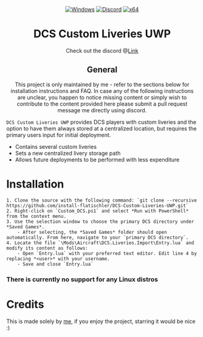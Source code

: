 <div align="center">

   [![Windows](https://img.shields.io/badge/Platform-Windows-0078d7.svg?style=plastic)](https://en.wikipedia.org/wiki/Microsoft_Windows)
   [![Discord](https://img.shields.io/discord/1148144263792701471.svg?color=7289da&label=Discord&logo=discord&logoColor=white&cacheSeconds=3600&style=plastic)](https://mee6.xyz/i/n0mgQanPM7)
   [![x64](https://img.shields.io/badge/Arch-x64-red.svg?style=plastic)](https://en.wikipedia.org/wiki/X86-64)

   # **DCS Custom Liveries UWP**
   Check out the discord @[Link](https://mee6.xyz/i/n0mgQanPM7)
	
   ## General
   This project is only maintained by me - refer to the sections below for installation instructions and FAQ.
   In case any of the following instructions are unclear, you happen to notice missing content or simply wish to contribute to the content provided here please submit a pull request message me directly using discord.
   
</div>


`DCS Custom Liveries UWP` provides DCS players with custom liveries and the option to have them always stored at a centralized location, but requires the primary users input for initial deployment.
- Contains several custom liveries
- Sets a new centralized livery storage path
- Allows future deployments to be performed with less expenditure

# Installation
    1. Clone the source with the following command: `git clone --recursive https://github.com/install-flatischler/DCS-Custom-Liveries-UWP.git`
    2. Right-click on `Custom_DCS.ps1` and select *Run with PowerShell* from the context menu.
    3. Use the selection window to choose the primary DCS directory under *Saved Games*.
		- After selecting, the *Saved Games* folder should open automatically. From here, navigate to your `primary DCS directory`.
    4. Locate the file `\Mods\Aircraft\DCS.Liveries.Import\Entry.lua` and modify its content as follows:
        - Open `Entry.lua` with your preferred text editor. Edit line 4 by replacing *<user>* with your username.
        - Save and close `Entry.lua`
		
### There is currently no support for any Linux distros

# Credits
   This is made solely by <a href="https://github.com/install-flatischler">me</a>, if you enjoy the project, starring it would be nice :)
